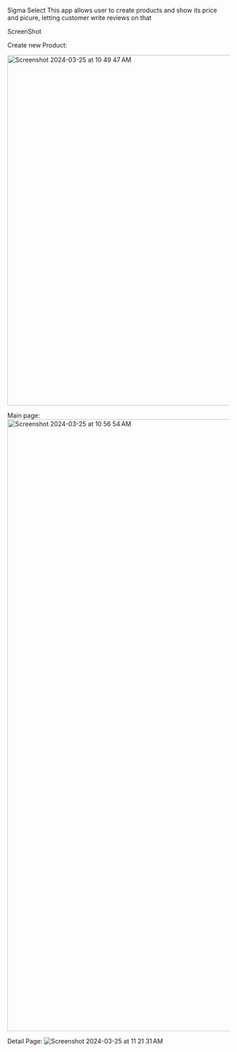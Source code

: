 Sigma Select
This app allows user to create products and show its price and picure, letting customer write reviews on that

ScreenShot

Create new Product:

<img width="792" alt="Screenshot 2024-03-25 at 10 49 47 AM" src="https://github.com/cxz161530/SigmaSelect/assets/78523739/615983ff-dbf7-453c-86b6-90f8ab27fb95">


Main page:
<img width="1383" alt="Screenshot 2024-03-25 at 10 56 54 AM" src="https://github.com/cxz161530/SigmaSelect/assets/78523739/87f2f678-c3ad-46c1-9999-5e61875e8b27">


Detail Page:
![Screenshot 2024-03-25 at 11 21 31 AM](https://github.com/cxz161530/SigmaSelect/assets/78523739/74fe7d90-2b12-4f54-b00f-1fbd2af7de90)


